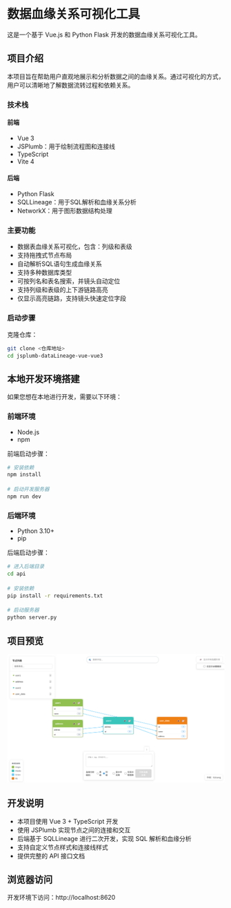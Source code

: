 # 数据血缘关系可视化工具

这是一个基于 Vue.js 和 Python Flask 开发的数据血缘关系可视化工具。

## 项目介绍

本项目旨在帮助用户直观地展示和分析数据之间的血缘关系。通过可视化的方式，用户可以清晰地了解数据流转过程和依赖关系。

### 技术栈

#### 前端
- Vue 3
- JSPlumb：用于绘制流程图和连接线
- TypeScript
- Vite 4

#### 后端
- Python Flask
- SQLLineage：用于SQL解析和血缘关系分析
- NetworkX：用于图形数据结构处理

### 主要功能
- 数据表血缘关系可视化，包含：列级和表级
- 支持拖拽式节点布局
- 自动解析SQL语句生成血缘关系
- 支持多种数据库类型 
- 可按列名和表名搜索，并镜头自动定位
- 支持列级和表级的上下游链路高亮
- 仅显示高亮链路，支持镜头快速定位字段


### 启动步骤

克隆仓库：
```bash
git clone <仓库地址>
cd jsplumb-dataLineage-vue-vue3
```


## 本地开发环境搭建

如果您想在本地进行开发，需要以下环境：

### 前端环境
- Node.js
- npm

前端启动步骤：
```bash
# 安装依赖
npm install

# 启动开发服务器
npm run dev
```

### 后端环境
- Python 3.10+
- pip

后端启动步骤：
```bash
# 进入后端目录
cd api

# 安装依赖
pip install -r requirements.txt

# 启动服务器
python server.py
```

## 项目预览

![数据血缘关系示例](src/assets/sample.png)

## 开发说明

- 本项目使用 Vue 3 + TypeScript 开发
- 使用 JSPlumb 实现节点之间的连接和交互
- 后端基于 SQLLineage 进行二次开发，实现 SQL 解析和血缘分析
- 支持自定义节点样式和连接线样式
- 提供完整的 API 接口文档

## 浏览器访问

开发环境下访问：http://localhost:8620
